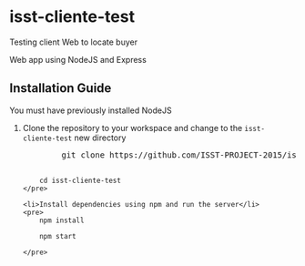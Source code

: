 # isst-cliente-test

Testing client Web to locate buyer

Web app using NodeJS and Express

## Installation Guide

You must have previously installed NodeJS

<ol>
	<li>Clone the repository to your workspace and change to the <code>isst-cliente-test</code> new directory</li>
	<pre>
		git clone https://github.com/ISST-PROJECT-2015/isst-cliente-test.git

		cd isst-cliente-test
	</pre>

	<li>Install dependencies using npm and run the server</li>
	<pre>
		npm install

		npm start

	</pre>
	
</ol>
